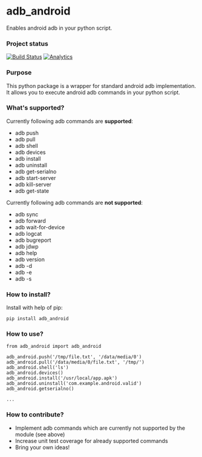 adb_android
==========

Enables android adb in your python script.

### Project status

[![Build Status](https://travis-ci.org/vmalyi/adb_android.svg?branch=master)](https://travis-ci.org/vmalyi/adb_android)
[![Analytics](https://ga-beacon.appspot.com/UA-70264103-1/vmalyi/adb_android/README)](https://github.com/igrigorik/ga-beacon)

### Purpose

This python package is a wrapper for standard android adb implementation. It allows you to execute android adb commands in your python script.

### What's supported?

Currently following adb commands are **supported**:
* adb push
* adb pull
* adb shell
* adb devices
* adb install
* adb uninstall
* adb get-serialno
* adb start-server
* adb kill-server
* adb get-state

Currently following adb commands are **not supported**:

* adb sync
* adb forward
* adb wait-for-device
* adb logcat
* adb bugreport
* adb jdwp
* adb help
* adb version
* adb -d
* adb -e
* adb -s

### How to install?

Install with help of pip:
```
pip install adb_android
```
### How to use?
```
from adb_android import adb_android

adb_android.push('/tmp/file.txt', '/data/media/0')
adb_android.pull('/data/media/0/file.txt', '/tmp/')
adb_android.shell('ls')
adb_android.devices()
adb_android.install('/usr/local/app.apk')
adb_android.uninstall('com.example.android.valid')
adb_android.getserialno()

...
```

### How to contribute?

* Implement adb commands which are currently not supported by the module (see above)
* Increase unit test coverage for already supported commands
* Bring your own ideas!
